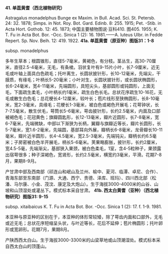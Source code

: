 **41. 单蕊黄耆（西北植物研究）**

Astragalus monadelphus Bunge ex Maxim. in Bull. Acad. Sci. St. Petersb. 24: 32. 1878; Simps. in Not. Roy. Bot. Gard. Edinb. 8: 255. 1915; Pet. -Stib. in Acta Hort. Gothob. 12: 45. 1873; 中国主要植物图说·豆科410. 图405. 1955; K. T. Fu in Acta Bot. Bor. -Occ. Sinica 1 (2): 16. 1981.——A. luteus Ulbr. in Fedde Repert. Sp. Nov. Beih. 12: 419. 1922.
**41a. 单蕊黄耆（原亚种）图版31：1-8**

subsp. monadelphus

多年生草本；根圆锥形，直径5-7毫米，黄褐色，有分枝。茎丛生，高30-70厘米，直径2.5-4毫米，无毛，有条棱。羽状复叶有9-15片小叶，长7-9厘米，近无毛或叶轴上面具白色疏毛；托叶离生，长圆状披针形，长10-12毫米，先端尖，干膜质，有缘毛；叶柄长5-20毫米；小叶对生，长圆状披针形，或长圆状椭圆形，长6-24毫米，宽4-11毫米，先端圆形，具短尖头，基部圆形或钝圆形，上面无毛，下面疏生柔毛，小叶柄长约1毫米，疏生白色长毛。总状花序疏生10-16花，无毛或散生白色毛；总花梗长4-12厘米，较叶长；苞片线形至狭椭圆形，长8-10毫米，宽2-3毫米，具缘毛；花梗长1-3毫米，被白色或褐色开展毛；花萼钟状，长7-7.5毫米，散生伏毛，萼筒长5-6毫米，萼齿披针形，长约2.5毫米，内面及口部被褐色毛；花冠黄色；旗瓣圆匙形，长12-13毫米，瓣片近圆形，长7-8毫米，宽6-7毫米，先端微缺，中部以下渐狭为长柄，翼瓣与旗瓣近等长，瓣片长圆形，长5-7毫米，宽1.6-2毫米，先端圆，基部耳向外展，瓣柄长6-8毫米，龙骨瓣长10-11毫米，瓣片近半圆形，长4-4.5毫米，宽2.5-3毫米，先端钝尖，瓣柄长约6.5毫米；子房密被白色半开展毛，柄长5-6毫米。荚果略膨胀，披针形，长约2厘米，宽4.5-5毫，先端渐尖，基部狭入果颈，被白色柔毛，1室，含4-5粒种子，果颈露出宿萼很多；种子深褐色，宽肾形，长约2.5毫米，横宽约3毫米，平滑。花期7-8月，果期8-9月。

产甘肃中部及西南部（祁连山和岷山及兰州、榆中、夏河、临潭、卓尼、合作）、青海东部至东南部（门源、大通、西宁、贵德、泽库、班玛）、四川西北部（松潘、马尔康、小金、茂汶、康定及大炮山）。生于海拔3000-4000米的山谷、山坡和山顶湿处或灌丛下。模式标本采自甘肃。
**41b. 西太白黄耆（亚种）（西北植物研究）图版31: 9-15**

subsp. xitaibaicus K. T. Fu in Acta Bot. Bor. -Occ. Sinica 1 (2): 17. f. 1-9. 1981.

本亚种与原亚种的区别在于，本亚种的体形常较矮，除了萼齿内面和口部外，无毛或近无毛；总状花序短缩呈头状，与叶近等长，花后不延伸；苞片椭圆形；托叶卵形或宽卵形。花期7月，果期8月。

产陕西西太白山。生于海拔3000-3300米的山梁草地或山顶潮湿处。模式标本采自西太白山的顶蓬山。
